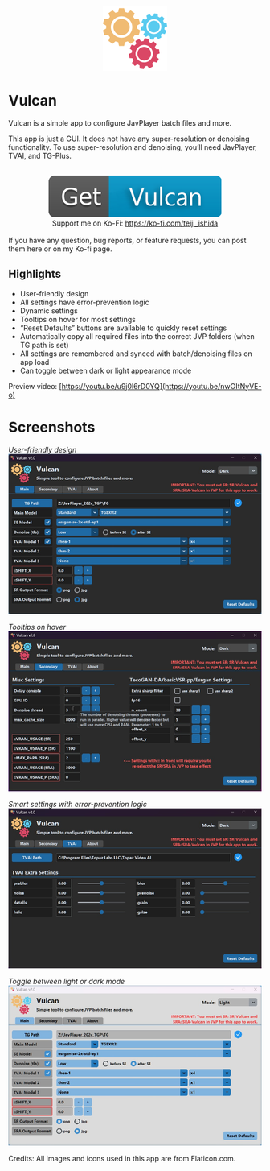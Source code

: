 <p align="center">
  <img width="128" height="128" src="https://github.com/teijiIshida/Vulcan/blob/main/logo.png?raw=true">
</p>

# Vulcan

Vulcan is a simple app to configure JavPlayer batch files and more. 

This app is just a GUI. It does not have any super-resolution or denoising functionality. To use super-resolution and denoising, you’ll need JavPlayer, TVAI, and TG-Plus. 

<div align="center">
  <br>
  <a href="https://ko-fi.com/s/432f558da2">
    <img src="https://github.com/teijiIshida/Vulcan/blob/main/get_button.png?raw=true" alt="Get Vulcan" />
  </a>
  <br>
  Support me on Ko-Fi: <a href="https://ko-fi.com/teiji_ishida">https://ko-fi.com/teiji_ishida</a>
</div>
<br>
If you have any question, bug reports, or feature requests, you can post them here or on my Ko-fi page.

## Highlights

* User-friendly design
* All settings have error-prevention logic
* Dynamic settings
* Tooltips on hover for most settings 
* “Reset Defaults” buttons are available to quickly reset settings
* Automatically copy all required files into the correct JVP folders (when TG path is set)
* All settings are remembered and synced with batch/denoising files on app load
* Can toggle between dark or light appearance mode 

Preview video: [https://youtu.be/u9j0l6rD0YQ](https://youtu.be/nwOItNyVE-o)

# Screenshots
*User-friendly design*
![User-friendly design](https://github.com/teijiIshida/Vulcan/blob/main/1.jpg?raw=true)

*Tooltips on hover*
![Tooltips on hover](https://github.com/teijiIshida/Vulcan/blob/main/2.jpg?raw=true)

*Smart settings with error-prevention logic*
![Smart settings with error-prevention logic](https://github.com/teijiIshida/Vulcan/blob/main/3.jpg?raw=true)

*Toggle between light or dark mode*
![Toggle between light or dark mode](https://github.com/teijiIshida/Vulcan/blob/main/4.jpg?raw=true)

Credits: All images and icons used in this app are from Flaticon.com.
